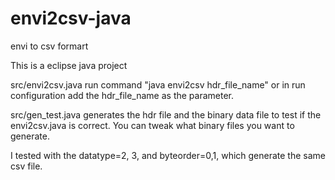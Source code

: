 envi2csv-java
=============

envi to csv formart

This is a eclipse java project

src/envi2csv.java 
run command "java envi2csv hdr_file_name" or in run configuration add the hdr_file_name as the parameter.

src/gen_test.java
generates the hdr file and the binary data file to test if the envi2csv.java is correct. You can tweak what binary files you want to generate.

I tested with the datatype=2, 3, and byteorder=0,1, which generate the same csv file.
